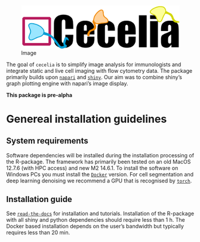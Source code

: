 
<!-- README.md is generated from README.Rmd. Please edit that file -->

<figure>
<img src="./im/cciaLogo.png" alt="Image" />
<figcaption aria-hidden="true">Image</figcaption>
</figure>

<!-- badges: start -->
<!-- badges: end -->

The goal of `cecelia` is to simplify image analysis for immunologists
and integrate static and live cell imaging with flow cytometry data. The
package primarily builds upon [`napari`](https://napari.org) and
[`shiny`](https://shiny.rstudio.com/). Our aim was to combine shiny’s
graph plotting engine with napari’s image display.

**This package is pre-alpha**

# Genereal installation guidelines

## System requirements

Software dependencies will be installed during the installation
processing of the R-package. The framework has primarily been tested on
an old MacOS 12.7.6 (with HPC access) and new M2 14.6.1. To install the
software on Windows PCs you must install the
[`Docker`](https://github.com/schienstockd/ceceliaDocker) version. For
cell segmentation and deep learning denoising we recommend a GPU that is
recognised by [`torch`](https://pytorch.org/get-started/locally/).

## Installation guide

See
[`read-the-docs`](https://cecelia.readthedocs.io/en/latest/index.html)
for installation and tutorials. Installation of the R-package with all
shiny and python dependencies should require less than 1 h. The Docker
based installation depends on the user’s bandwidth but typically
requires less than 20 min.
